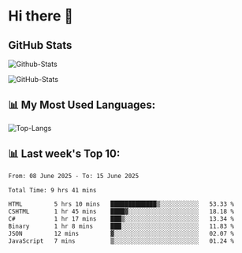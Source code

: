 # Hi there 👋

## GitHub Stats
![Github-Stats](https://github-readme-stats-sigma-five.vercel.app/api?username=ltorson&show_icons=true&theme=radical&count_private=true&show=reviews,discussions_started,discussions_answered,prs_merged,prs_merged_percentage)

![GitHub-Stats](https://github-readme-stats.vercel.app/api/wakatime?username=LeeTorson&theme=synthwave&size_weight=0.5&count_weight=0.5&title_color=36F9F6&langs_count=10&count_private=true)

## 📊 My Most Used Languages:
![Top-Langs](https://github-readme-stats-sigma-five.vercel.app/api/top-langs/?username=LTorson&layout=compact&langs_count=10)


## 📊 Last week's Top 10:
<!--START_SECTION:waka-->

```txt
From: 08 June 2025 - To: 15 June 2025

Total Time: 9 hrs 41 mins

HTML         5 hrs 10 mins   █████████████▒░░░░░░░░░░░   53.33 %
CSHTML       1 hr 45 mins    ████▓░░░░░░░░░░░░░░░░░░░░   18.18 %
C#           1 hr 17 mins    ███▒░░░░░░░░░░░░░░░░░░░░░   13.34 %
Binary       1 hr 8 mins     ███░░░░░░░░░░░░░░░░░░░░░░   11.83 %
JSON         12 mins         ▓░░░░░░░░░░░░░░░░░░░░░░░░   02.07 %
JavaScript   7 mins          ▒░░░░░░░░░░░░░░░░░░░░░░░░   01.24 %
```

<!--END_SECTION:waka-->
